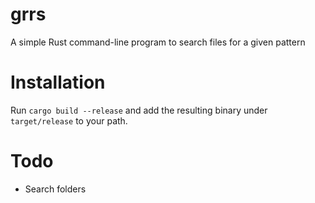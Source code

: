 # grrs

A simple Rust command-line program to search files for a given pattern

# Installation

Run `cargo build --release` and add the resulting binary under `target/release` to your path.

# Todo

- Search folders